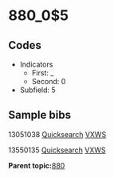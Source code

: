 # 880\_0$5

## Codes

-   Indicators
    -   First: \_
    -   Second: 0
-   Subfield: 5

## Sample bibs

13051038 [Quicksearch](https://search.library.yale.edu/catalog/13051038) [VXWS](http://prodorbis.library.yale.edu:7014/vxws/GetHoldingsService?bibId=13051038)

13550135 [Quicksearch](https://search.library.yale.edu/catalog/13550135) [VXWS](http://prodorbis.library.yale.edu:7014/vxws/GetHoldingsService?bibId=13550135)

**Parent topic:**[880](../../tags/880/880.md)

